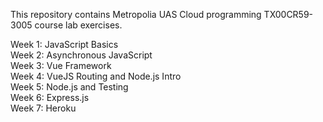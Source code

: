  This repository contains Metropolia UAS Cloud programming TX00CR59-3005 course lab exercises.
 
 Week 1: JavaScript Basics<br/>
 Week 2: Asynchronous JavaScript<br/>
 Week 3: Vue Framework<br/>
 Week 4: VueJS Routing and Node.js Intro<br/>
 Week 5: Node.js and Testing<br/>
 Week 6: Express.js<br/>
 Week 7: Heroku
